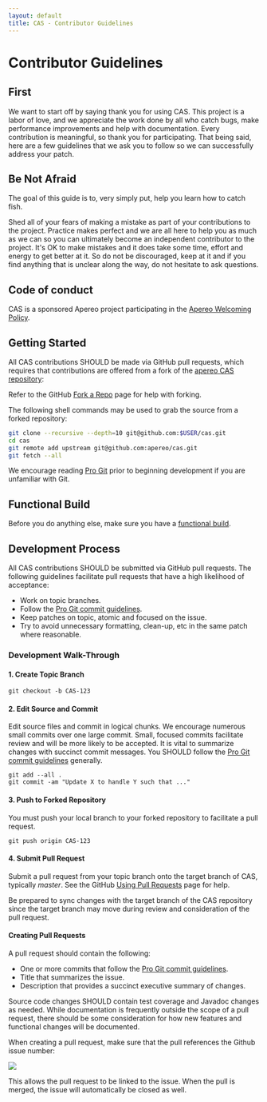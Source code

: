 ```yaml
---
layout: default
title: CAS - Contributor Guidelines
---
```


# Contributor Guidelines


## First

We want to start off by saying thank you for using CAS. This project is a labor of love, and we appreciate the work done by all 
who catch bugs, make performance improvements and help with documentation. Every contribution is meaningful, so thank you 
for participating. That being said, here are a few guidelines that we ask you to follow so we can successfully address your patch.

## Be Not Afraid

The goal of this guide is to, very simply put, help you learn how to catch fish. 

Shed all of your fears of making a mistake as part of your contributions to the project. Practice makes perfect and
we are all here to help you as much as we can so you can ultimately become an independent contributor to the project. It's OK
to make mistakes and it does take some time, effort and energy to get better at it. So do not be discouraged, keep at it
and if you find anything that is unclear along the way, do not hesitate to ask questions. 

## Code of conduct

CAS is a sponsored Apereo project participating in the [Apereo Welcoming Policy](https://www.apereo.org/content/apereo-welcoming-policy).

## Getting Started

All CAS contributions SHOULD be made via GitHub pull requests, which requires that contributions are offered from
a fork of the [apereo CAS repository](https://github.com/apereo/CAS):

Refer to the GitHub [Fork a Repo](http://help.github.com/fork-a-repo/) page for help with forking.

The following shell commands may be used to grab the source from a forked repository:

```bash
git clone --recursive --depth=10 git@github.com:$USER/cas.git
cd cas
git remote add upstream git@github.com:apereo/cas.git
git fetch --all
```

We encourage reading [Pro Git](http://git-scm.com/book/) prior to beginning development if you are unfamiliar with Git.

## Functional Build

Before you do anything else, make sure you have a [functional build](Build-Process.html). 

## Development Process

All CAS contributions SHOULD be submitted via GitHub pull requests. The following guidelines facilitate pull requests
that have a high likelihood of acceptance:

* Work on topic branches.
* Follow the [Pro Git commit guidelines](http://git-scm.com/book/ch5-2.html#Commit-Guidelines).
* Keep patches on topic, atomic and focused on the issue.
* Try to avoid unnecessary formatting, clean-up, etc in the same patch where reasonable.

### Development Walk-Through

#### 1. Create Topic Branch

    git checkout -b CAS-123


#### 2. Edit Source and Commit

Edit source files and commit in logical chunks. We encourage numerous small commits over one large commit. Small,
focused commits facilitate review and will be more likely to be accepted. It is vital to summarize changes with
succinct commit messages. You SHOULD follow the
[Pro Git commit guidelines](http://git-scm.com/book/ch5-2.html#Commit-Guidelines) generally.

    git add --all .
    git commit -am "Update X to handle Y such that ..."
    
#### 3. Push to Forked Repository

You must push your local branch to your forked repository to facilitate a pull request.

    git push origin CAS-123


#### 4. Submit Pull Request

Submit a pull request from your topic branch onto the target branch of CAS, typically _master_. See the GitHub
[Using Pull Requests](https://help.github.com/articles/using-pull-requests) page for help.

Be prepared to sync changes with the target branch of the CAS repository since the target branch may move during review and consideration of the pull request.


#### Creating Pull Requests

A pull request should contain the following:

* One or more commits that follow the [Pro Git commit guidelines](http://git-scm.com/book/ch5-2.html#Commit-Guidelines).
* Title that summarizes the issue.
* Description that provides a succinct executive summary of changes.

Source code changes SHOULD contain test coverage and Javadoc changes as needed.
While documentation is frequently outside the scope of a pull request, there should be some consideration for how
new features and functional changes will be documented. 


When creating a pull request, make sure that the pull references the Github issue number:

![](https://camo.githubusercontent.com/0d91dc7e679d86bd4814faae37f0316279074571/68747470733a2f2f662e636c6f75642e6769746875622e636f6d2f6173736574732f3539372f3439383937372f64383262643761382d626332362d313165322d383663652d3835613435336334643638332e706e67)

This allows the pull request to be linked to the issue. When the pull is merged, the issue will automatically be closed as well.
